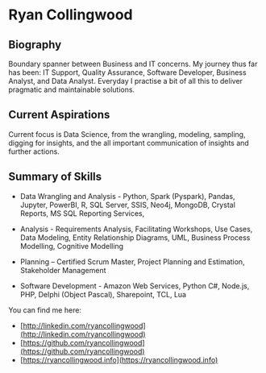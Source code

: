 # Ryan Collingwood

## Biography
Boundary spanner between Business and IT concerns. My journey thus far has been: IT Support, Quality Assurance, Software Developer, Business Analyst, and Data Analyst. Everyday I practise a bit of all this to deliver pragmatic and maintainable solutions.

## Current Aspirations
Current focus is Data Science, from the wrangling, modeling, sampling, digging for insights, and the all important communication of insights and further actions.

## Summary of Skills
- Data Wrangling and Analysis - Python, Spark (Pyspark), Pandas, Jupyter, PowerBI, R, SQL Server, SSIS, Neo4j, MongoDB, Crystal Reports, MS SQL Reporting Services, 

- Analysis - Requirements Analysis, Facilitating Workshops, Use Cases, Data Modeling, Entity Relationship Diagrams, UML, Business Process Modelling, Cognitive Modelling

- Planning – Certified Scrum Master, Project Planning and Estimation, Stakeholder Management

- Software Development - Amazon Web Services, Python C#, Node.js, PHP, Delphi (Object Pascal), Sharepoint, TCL, Lua

You can find me here:

- [http://linkedin.com/ryancollingwood](http://linkedin.com/ryancollingwood)
- [https://github.com/ryancollingwood](https://github.com/ryancollingwood)
- [https://ryancollingwood.info](https://ryancollingwood.info)
